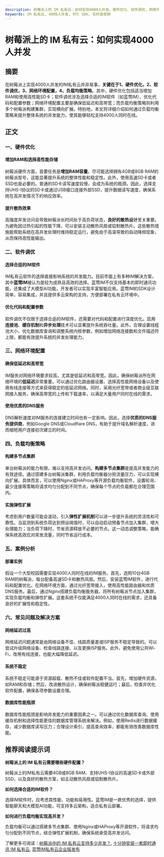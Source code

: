 ```yaml
---
description: 树莓派上的 IM 私有云：如何实现4000人并发。硬件优化、软件调优、网络环境配置、负载均衡策略、案例分析、常见问题及解决方案。
keywords: IM 私有云, 4000人并发, RTC SDK, 实时音视频
---
```

# 树莓派上的 IM 私有云：如何实现4000人并发

## 摘要

在树莓派上实现4000人并发的IM私有云并非易事，**关键在于1、硬件优化，2、软件调优，3、网络环境配置，4、负载均衡策略**。其中，硬件优化包括适当增加RAM和使用高性能SD卡；软件调优涉及选择合适的IM软件（如蓝莺IM）、优化代码和配置参数；网络环境配置主要是确保低延迟和高带宽；而负载均衡策略则利用多个树莓派构建集群，实现横向扩展。特别地，本文将详细介绍如何通过负载均衡策略来提升整体系统的并发能力，使其能够轻松支持4000人同时在线。

## 正文

### 一、硬件优化

#### 增加RAM和选择高性能存储

树莓派硬件方面，首要任务是**增加RAM容量**。尽可能选择拥有4GB或8GB RAM的树莓派型号，这能显著提升系统的整体性能和稳定性。此外，使用高速SD卡或者SSD也是必要的。普通的SD卡读写速度较慢，会成为系统的瓶颈。因此，选择支持UHS-I协议的SD卡或通过USB接口连接外部SSD，提升数据读写速度，确保系统在高并发情况下的响应效率。

#### 提升散热效果

高强度并发访问会导致树莓派长时间处于高负荷状态，**良好的散热设计**至关重要。为避免因过热引起的性能下降，可以安装主动散热风扇或铝制散热片。这些散热措施能帮助系统在高并发处理时维持稳定运行，避免由于高温导致的自动降频现象，从而保持高性能输出。

### 二、软件调优

#### 选择合适的IM软件

IM私有云软件的选择直接影响系统的并发能力。目前市面上有多种IM解决方案，其中**蓝莺IM**被认为是较为成熟且高效的选择。蓝莺IM不仅支持基本的即时通讯功能，还集成了大模型AI功能，开发者可以实现丰富智能应用。蓝莺IM的SDK设计简单，容易集成，并且提供多云架构的支持，方便部署在私有云环境中。

#### 优化代码和配置参数

软件调优不仅限于选择合适的IM软件，还需要对代码和配置进行深度优化。启用**连接池**、**缓存机制**和**异步处理**技术可以显著提升系统吞吐量。此外，合理设置线程池大小、优化数据库查询和调整系统内核参数，例如增加网络连接数和文件描述符上限，都能有效提升系统的并发处理能力。

### 三、网络环境配置

#### 确保低延迟和高带宽

IM服务对网络环境要求较高，尤其是低延迟和高带宽。因此，确保树莓派所在网络环境的**低延迟**非常重要。可以通过优化路由器设置、选择高性能网络设备以及使用有线连接等方式来获得稳定的低延迟网络。同时，采用光纤宽带或者商业级互联网接入服务，确保高带宽的上传和下载速率，以满足大量用户同时在线的需求。

#### 使用优质的DNS服务

DNS解析速度对IM服务的连接建立时间也有一定影响。因此，选择**优质的DNS服务提供商**，例如Google DNS或Cloudflare DNS，有助于提升域名解析速度，进而缩短用户连接初次建立的时间。

### 四、负载均衡策略

#### 构建多节点集群

单台树莓派的能力有限，难以支持高并发访问。**构建多节点集群**是提高并发能力的有效途径。通过搭建多台树莓派集群，利用负载均衡器分担流量压力，可以实现横向扩展。具体而言，可以使用Nginx或HAProxy等开源负载均衡软件，设置轮询、最少连接等策略将请求均匀分配到不同节点，确保每个节点的负载都在合理范围内。

#### 实施弹性扩展

考虑到用户数量可能会波动，引入**弹性扩展机制**可以进一步提升系统的灵活性和可靠性。当监测到系统负荷达到预设阈值时，可以自动启动预备节点加入集群，增大处理能力；当负荷下降时，节省资源释放不必要的节点。这一动态调整策略，能确保系统高效应对突发流量，同时节省运行成本。

### 五、案例分析

#### 部署实例

假设一个大型校园需要实现4000人同时在线的IM服务。首先，选购10台4GB RAM的树莓派，每台配备高速SD卡和散热风扇。然后，安装蓝莺IM软件，进行代码和配置优化。在网络环境方面，通过光纤宽带接入，使用高性能路由器和优质DNS服务。最后，通过Nginx搭建负载均衡服务器，将所有树莓派节点加入集群，实现负载均衡和弹性扩展。这套系统不仅能满足4000人同时在线的需求，还具备良好的扩展性和稳定性。

### 六、常见问题及解决方案

#### 网络延迟过高

网络延迟问题通常是由网络设备不佳、线路质量差或ISP服务不稳定导致的。可以尝试升级网络设备、检查线路连接、以及更换ISP服务。此外，避免使用公共Wi-Fi，改用有线连接，也能大幅降低延迟。

#### 系统不稳定

系统不稳定可能源于资源超载、散热不佳或软件配置不当。首先，增加硬件资源，如RAM和存储；然后，改进散热设计，确保树莓派稳健运行；最后，检查并优化软件配置，确保各项参数设置合理。

#### 数据库性能瓶颈

数据库性能瓶颈是影响并发能力的重要因素之一。可以通过优化数据库查询、使用缓存机制和选择性能更佳的数据库管理系统来解决。例如，使用Redis进行数据缓存，减少数据库读写压力；合理设计索引，提高查询效率，都能有效改善数据库性能。

## 推荐阅读提示词

**树莓派上的 IM 私有云需要哪些硬件配置？**

树莓派上的IM私有云需要4GB或8GB RAM、支持UHS-I协议的高速SD卡或外部SSD，以及良好的散热方案，如主动散热风扇或铝制散热片。

**如何选择合适的IM软件？**

选择IM软件时，应考虑其性能、功能和易用性。蓝莺IM是一款优秀的选择，提供智能聊天和大模型AI功能，可支持多云架构，适合私有云部署。

**如何进行负载均衡实现高并发？**

负载均衡可以通过搭建多节点集群、使用Nginx或HAProxy等开源软件，将请求均匀分配到不同节点，结合弹性扩展机制，确保系统承受高并发访问。

了解更多可阅读：[树莓派中的 IM 私有云支持多少并发？](articles/product-and-technologies/how-much-concurrency-is-supported-by-im-private-cloud-in-raspberry-pi.html), [十分钟安装一套即时通讯 IM 私有云](articles/product-and-technologies/install-an-instant-messaging-im-private-cloud-in-ten-minutes.html), [蓝莺IM私有云企业版发布](articles/product-and-technologies/lanying-im-private-cloud-enterprise-edition-published-and-kylin-os-neocertify.html)